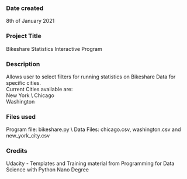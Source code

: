 ### Date created
8th of January 2021

### Project Title
Bikeshare Statistics Interactive Program

### Description
Allows user to select filters for running statistics on Bikeshare Data for specific cities. \
Current Cities available are: \
New York \ 
Chicago \
Washington

### Files used
Program file: bikeshare.py \ 
Data Files: chicago.csv, washington.csv and new_york_city.csv 

### Credits
Udacity - Templates and Training material from Programming for Data Science with Python Nano Degree

